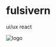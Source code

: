 # fulsivern
ui/ux react



![logo](https://user-images.githubusercontent.com/72175303/149806883-ae2f7d1f-8bba-4ef4-b4f7-d71abc64c987.png)
